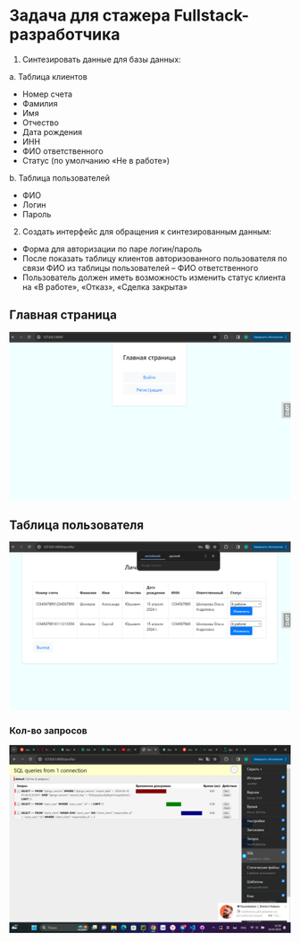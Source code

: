 # Задача для стажера Fullstack-разработчика

1. Синтезировать данные для базы данных:

  a. Таблица клиентов
+ Номер счета
+ Фамилия
+ Имя
+ Отчество
+ Дата рождения
+ ИНН
+ ФИО ответственного
+ Статус (по умолчанию «Не в работе»)


b. Таблица пользователей
+ ФИО
+ Логин
+ Пароль


2. Создать интерфейс для обращения к синтезированным данным:
+ Форма для авторизации по паре логин/пароль
+ После показать таблицу клиентов авторизованного
пользователя по связи ФИО из таблицы пользователей – ФИО
ответственного
+ Пользователь должен иметь возможность изменить статус
клиента на «В работе», «Отказ», «Сделка закрыта»

## Главная страница
![главная страница](https://github.com/ShokhirevAlexander/ATON/blob/main/pythonProject/Снимок%20экрана%202024-04-16%20101318.png?raw=true)

## Таблица пользователя
![таблица пользователя](https://github.com/ShokhirevAlexander/ATON/blob/main/pythonProject/Снимок%20экрана%202024-04-16%20102642.png?raw=true)

### Кол-во запросов
![Кол-во запросов](https://github.com/ShokhirevAlexander/ATON/blob/main/pythonProject/2024-04-16_10-30-13.png?raw=true)
